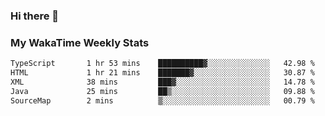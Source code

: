 ### Hi there 👋

<!--
**royschrauwen/royschrauwen** is a ✨ _special_ ✨ repository because its `README.md` (this file) appears on your GitHub profile.

Here are some ideas to get you started:

- 🔭 I’m currently working on ...
- 🌱 I’m currently learning ...
- 👯 I’m looking to collaborate on ...
- 🤔 I’m looking for help with ...
- 💬 Ask me about ...
- 📫 How to reach me: ...
- 😄 Pronouns: ...
- ⚡ Fun fact: ...
-->


### My WakaTime Weekly Stats
<!--START_SECTION:waka-->

```txt
TypeScript       1 hr 53 mins    ██████████▓░░░░░░░░░░░░░░   42.98 %
HTML             1 hr 21 mins    ███████▓░░░░░░░░░░░░░░░░░   30.87 %
XML              38 mins         ███▓░░░░░░░░░░░░░░░░░░░░░   14.78 %
Java             25 mins         ██▒░░░░░░░░░░░░░░░░░░░░░░   09.88 %
SourceMap        2 mins          ▒░░░░░░░░░░░░░░░░░░░░░░░░   00.79 %
```

<!--END_SECTION:waka-->
